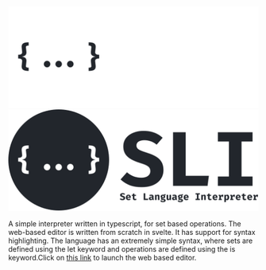 ![SLI Logo](./public/logo_dark.svg#gh-dark-mode-only)
![SLI Logo](./public/logo_light.svg#gh-light-mode-only)

A simple interpreter written in typescript, for set based operations. The web-based editor is written from scratch in svelte. It has support for syntax highlighting. The language has an extremely simple syntax, where sets are defined using the let keyword and operations are defined using the is keyword.Click on [this link](https://set-language-interpreter.netlify.app) to launch the web based editor.
